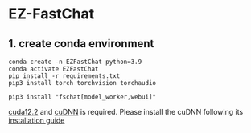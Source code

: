 # EZ-FastChat

## 1. create conda environment
```
conda create -n EZFastChat python=3.9
conda activate EZFastChat
pip install -r requirements.txt
pip3 install torch torchvision torchaudio
```

```
pip3 install "fschat[model_worker,webui]"
```

[cuda12.2](https://developer.nvidia.com/cuda-12-2-0-download-archive) and [cuDNN](https://developer.nvidia.com/rdp/cudnn-download) is required. 
Please install the cuDNN following its [installation guide](https://docs.nvidia.com/deeplearning/cudnn/install-guide/index.html#install-linux)
